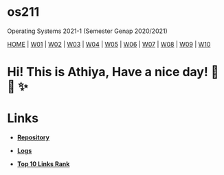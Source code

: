 # os211
Operating Systems 2021-1 (Semester Genap 2020/2021)

[HOME](https://cbkadal.github.io/os211/) | [W01](w01.md) | [W02](w02.md) | [W03](w03.md) | [W04]() | [W05]() | [W06]() | [W07]() | [W08]() | [W09]() | [W10]()
 
# **Hi! This is Athiya, Have a nice day!** :herb: :mushroom: :sparkles:

# Links
* [**Repository**](https://github.com/athiyafatihah/os211)

* [**Logs**](https://github.com/athiyafatihah/os211/blob/master/TXT/mylog.txt)

* [**Top 10 Links Rank**](https://github.com/athiyafatihah/os211/blob/master/TXT/myrank.txt)
